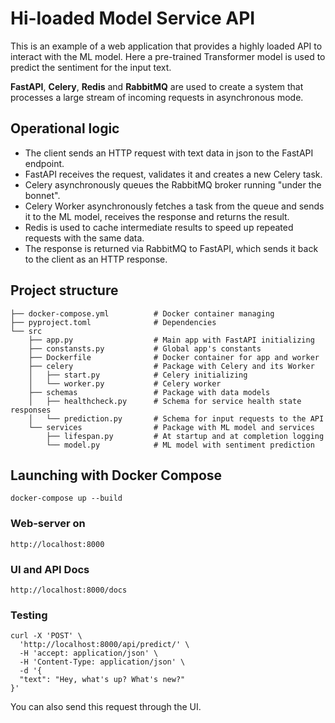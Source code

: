# Hi-loaded Model Service API

This is an example of a web application that provides a highly loaded API to interact with the ML model. Here a pre-trained Transformer model is used to predict the sentiment for the input text.

**FastAPI**, **Celery**, **Redis** and **RabbitMQ** are used to create a system that processes a large stream of incoming requests in asynchronous mode.

## Operational logic

- The client sends an HTTP request with text data in json to the FastAPI endpoint.
- FastAPI receives the request, validates it and creates a new Celery task.
- Celery asynchronously queues the RabbitMQ broker running "under the bonnet".
- Celery Worker asynchronously fetches a task from the queue and sends it to the ML model, receives the response and returns the result.
- Redis is used to cache intermediate results to speed up repeated requests with the same data.
- The response is returned via RabbitMQ to FastAPI, which sends it back to the client as an HTTP response.

## Project structure

```
├── docker-compose.yml          # Docker container managing
├── pyproject.toml              # Dependencies
└── src
    ├── app.py                  # Main app with FastAPI initializing
    ├── constansts.py           # Global app's constants
    ├── Dockerfile              # Docker container for app and worker
    ├── celery                  # Package with Celery and its Worker
    │   ├── start.py            # Celery initializing
    │   └── worker.py           # Celery worker
    ├── schemas                 # Package with data models
    │   ├── healthcheck.py      # Schema for service health state responses
    │   └── prediction.py       # Schema for input requests to the API
    └── services                # Package with ML model and services
        ├── lifespan.py         # At startup and at completion logging
        └── model.py            # ML model with sentiment prediction
```

## Launching with Docker Compose

`docker-compose up --build`

### Web-server on

`http://localhost:8000`

### UI and API Docs

`http://localhost:8000/docs`

### Testing

```
curl -X 'POST' \
  'http://localhost:8000/api/predict/' \
  -H 'accept: application/json' \
  -H 'Content-Type: application/json' \
  -d '{
  "text": "Hey, what's up? What's new?"
}'
```

You can also send this request through the UI.
